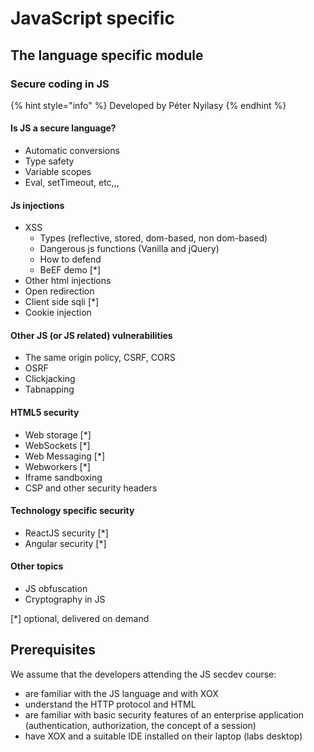 # JavaScript specific

## The language specific module

### Secure coding in JS  <a id="secure-coding-in-js"></a>

{% hint style="info" %}
Developed by Péter Nyilasy
{% endhint %}

#### Is JS a secure language? 

* Automatic conversions
* Type safety
* Variable scopes
* Eval, setTimeout, etc,,,

#### Js injections

* XSS
  * Types \(reflective, stored, dom-based, non dom-based\) 
  * Dangerous js functions \(Vanilla and jQuery\)
  * How to defend 
  * BeEF demo \[\*\]
* Other html injections
* Open redirection
* Client side sqli \[\*\]
* Cookie injection

#### Other JS \(or JS related\) vulnerabilities 

* The same origin policy, CSRF, CORS
* OSRF
* Clickjacking
* Tabnapping

#### HTML5 security

* Web storage \[\*\]
* WebSockets \[\*\]
* Web Messaging \[\*\]
* Webworkers \[\*\]
* Iframe sandboxing
* CSP and other security headers

#### Technology specific security 

* ReactJS security \[\*\]
* Angular security \[\*\]

#### Other topics 

* JS obfuscation
* Cryptography in JS

\[\*\] optional, delivered on demand

## Prerequisites

We assume that the developers attending the JS secdev course:

* are familiar with the JS language and with XOX
* understand the HTTP protocol and HTML
* are familiar with basic security features of an enterprise application \(authentication, authorization, the concept of a session\)
* have XOX and a suitable IDE installed on their laptop \(labs desktop\)

